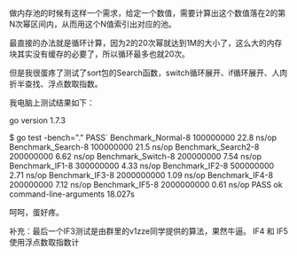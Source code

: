 做内存池的时候有这样一个需求，给定一个数值，需要计算出这个数值落在2的第N次幂区间内，从而用这个N值索引出对应的池。

最直接的办法就是循环计算，因为2的20次幂就达到1M的大小了，这么大的内存块其实没有缓存的必要了，所以循环最多也就20次。

但是我很蛋疼了测试了sort包的Search函数，switch循环展开、if循环展开、人肉折半查找、浮点数取指数。

我电脑上测试结果如下：


go version 1.7.3

$ go test -bench="."
PASS`
Benchmark_Normal-8    	100000000	        22.8 ns/op
Benchmark_Search-8    	100000000	        21.5 ns/op
Benchmark_Search2-8   	200000000	         6.62 ns/op
Benchmark_Switch-8    	200000000	         7.54 ns/op
Benchmark_IF1-8       	300000000	         4.33 ns/op
Benchmark_IF2-8       	500000000	         2.71 ns/op
Benchmark_IF3-8       	2000000000	         1.09 ns/op
Benchmark_IF4-8       	200000000	         7.12 ns/op
Benchmark_IF5-8       	2000000000	         0.61 ns/op
PASS
ok  	command-line-arguments	18.027s


呵呵，蛋好疼。

补充：最后一个IF3测试是由群里的v1zze同学提供的算法，果然牛逼。
IF4 和 IF5 使用浮点数取指数计
